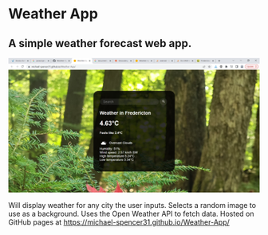 # Weather App

## A simple weather forecast web app.

![Screenshot](frederictonweather.PNG)

Will display weather for any city the user inputs. Selects a random image to use as a background. Uses the Open Weather API to fetch data. Hosted on GitHub pages at https://michael-spencer31.github.io/Weather-App/
